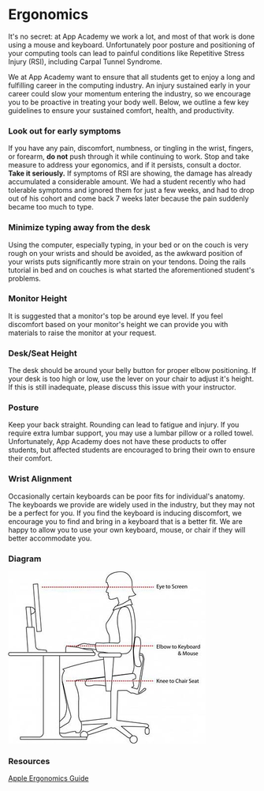 # Ergonomics
  It's no secret: at App Academy we work a lot, and most of that work is
done using a mouse and keyboard. Unfortunately poor posture and
positioning of your computing tools can lead to painful conditions like
Repetitive Stress Injury (RSI), including Carpal Tunnel Syndrome.

  We at App Academy want to ensure that all students get to enjoy a long 
and fulfilling career in the computing industry. An injury sustained
early in your career could slow your momentum entering the industry, so
we encourage you to be proactive in treating your body well. Below, we
outline a few key guidelines to ensure your sustained comfort, health,
and productivity.

### Look out for early symptoms

  If you have any pain, discomfort, numbness, or tingling in the wrist,
fingers, or forearm, **do not** push through it while continuing to work.
Stop and take measure to address your egonomics, and if it persists,
consult a doctor. **Take it seriously.**  If symptoms of RSI are showing,
the damage has already accumulated a considerable amount. We had a student
recently who had tolerable symptoms and ignored them for just a few weeks,
and had to drop out of his cohort and come back 7 weeks later because the
pain suddenly became too much to type.

### Minimize typing away from the desk

  Using the computer, especially typing, in your bed or on the couch is
very rough on your wrists and should be avoided, as the awkward position
of your wrists puts significantly more strain on your tendons. Doing the
rails tutorial in bed and on couches is what started the aforementioned
student's problems.

### Monitor Height

  It is suggested that a monitor's top be around eye level. If you feel
discomfort based on your monitor's height we can provide you with
materials to raise the monitor at your request.

### Desk/Seat Height

  The desk should be around your belly button for proper elbow
positioning. If your desk is too high or low, use the lever on your
chair to adjust it's height. If this is still inadequate, please discuss
this issue with your instructor.

### Posture
  
  Keep your back straight. Rounding can lead to fatigue and injury. If
you require extra lumbar support, you may use a lumbar pillow or a
rolled towel. Unfortunately, App Academy does not have these products to
offer students, but affected students are encouraged to bring their own
to ensure their comfort.

### Wrist Alignment

  Occasionally certain keyboards can be poor fits for individual's
anatomy. The keyboards we provide are widely used in the industry, but
they may not be a perfect for you. If you find the
keyboard is inducing discomfort, we encourage you to find and bring in a
keyboard that is a better fit. We are happy to allow you to use your own
keyboard, mouse, or chair if they will better accommodate you.

### Diagram

![Posture Image](./posture_image.png)


### Resources
[Apple Ergonomics
Guide](http://www.apple.com/about/ergonomics/index.html)
